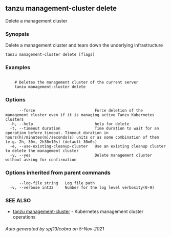 ## tanzu management-cluster delete

Delete a management cluster

### Synopsis

Delete a management cluster and tears down the underlying infrastructure

```
tanzu management-cluster delete [flags]
```

### Examples

```

    # Deletes the management cluster of the current server
    tanzu management-cluster delete
```

### Options

```
      --force                          Force deletion of the management cluster even if it is managing active Tanzu Kubernetes clusters
  -h, --help                           help for delete
  -t, --timeout duration               Time duration to wait for an operation before timeout. Timeout duration in hours(h)/minutes(m)/seconds(s) units or as some combination of them (e.g. 2h, 30m, 2h30m10s) (default 30m0s)
  -e, --use-existing-cleanup-cluster   Use an existing cleanup cluster to delete the management cluster
  -y, --yes                            Delete management cluster without asking for confirmation
```

### Options inherited from parent commands

```
      --log-file string   Log file path
  -v, --verbose int32     Number for the log level verbosity(0-9)
```

### SEE ALSO

* [tanzu management-cluster](tanzu_management-cluster.md)	 - Kubernetes management cluster operations

###### Auto generated by spf13/cobra on 5-Nov-2021
